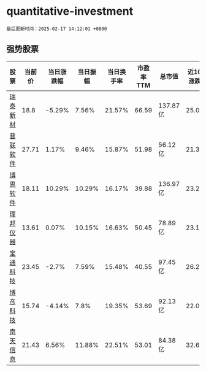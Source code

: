 # quantitative-investment

`最后更新时间：2025-02-17 14:12:01 +0800`

## 强势股票

|股票|当前价|当日涨跌幅|当日振幅|当日换手率|市盈率TTM|总市值|近10日涨跌幅|
|----|----|----|----|----|----|----|----|
|[瑞泰新材](https://xueqiu.com/S/SZ301238)|18.8|-5.29%|7.56%|21.57%|66.59|137.87亿|25.08%|
|[普联软件](https://xueqiu.com/S/SZ300996)|27.71|1.17%|9.46%|15.87%|51.98|56.12亿|21.32%|
|[博思软件](https://xueqiu.com/S/SZ300525)|18.11|10.29%|10.29%|16.17%|39.88|136.97亿|23.2%|
|[理邦仪器](https://xueqiu.com/S/SZ300206)|13.61|0.07%|10.15%|16.63%|50.45|78.89亿|23.17%|
|[宝通科技](https://xueqiu.com/S/SZ300031)|23.45|-2.7%|7.59%|15.48%|40.55|97.45亿|26.21%|
|[博彦科技](https://xueqiu.com/S/SZ002649)|15.74|-4.14%|7.8%|19.35%|53.69|92.13亿|22.02%|
|[南天信息](https://xueqiu.com/S/SZ000948)|21.43|6.56%|11.88%|22.51%|53.01|84.38亿|32.61%|
